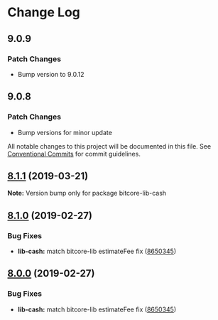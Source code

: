 # Change Log

## 9.0.9

### Patch Changes

- Bump version to 9.0.12

## 9.0.8

### Patch Changes

- Bump versions for minor update

All notable changes to this project will be documented in this file.
See [Conventional Commits](https://conventionalcommits.org) for commit guidelines.

## [8.1.1](https://github.com/bitpay/bitcore-lib/tree/cash/compare/v8.1.0...v8.1.1) (2019-03-21)

**Note:** Version bump only for package bitcore-lib-cash

## [8.1.0](https://github.com/bitpay/bitcore-lib/tree/cash/compare/v5.0.0-beta.44...v8.1.0) (2019-02-27)

### Bug Fixes

- **lib-cash:** match bitcore-lib estimateFee fix ([8650345](https://github.com/bitpay/bitcore-lib/tree/cash/commit/8650345))

## [8.0.0](https://github.com/bitpay/bitcore-lib/tree/cash/compare/v5.0.0-beta.44...v8.0.0) (2019-02-27)

### Bug Fixes

- **lib-cash:** match bitcore-lib estimateFee fix ([8650345](https://github.com/bitpay/bitcore-lib/tree/cash/commit/8650345))
